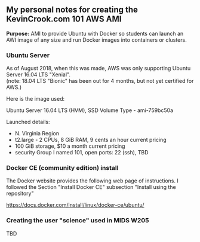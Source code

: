 ## My personal notes for creating the KevinCrook.com 101 AWS AMI

**Purpose:**  AMI to provide Ubuntu with Docker so students can launch an AWI image of any size and run Docker images into containers or clusters.  

### Ubuntu Server

As of August 2018, when this was made, AWS was only supporting Ubuntu Server 16.04 LTS "Xenial".  
(note: 18.04 LTS "Bionic" has been out for 4 months, but not yet certified for AWS.)

Here is the image used:

Ubuntu Server 16.04 LTS (HVM), SSD Volume Type - ami-759bc50a

Launched details:
* N. Virginia Region
* t2.large - 2 CPUs, 8 GiB RAM, 9 cents an hour current pricing
* 100 GiB storage, $10 a month current pricing
* security Group I named 101, open ports: 22 (ssh), TBD

### Docker CE (community edition) install

The Docker website provides the following web page of instructions.  I followed the Section "Install Docker CE" subsection "Install using the repository"

https://docs.docker.com/install/linux/docker-ce/ubuntu/


### Creating the user "science" used in MIDS W205

TBD
